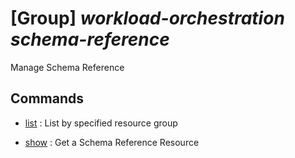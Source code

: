 # [Group] _workload-orchestration schema-reference_

Manage Schema Reference

## Commands

- [list](/Commands/workload-orchestration/schema-reference/_list.md)
: List by specified resource group

- [show](/Commands/workload-orchestration/schema-reference/_show.md)
: Get a Schema Reference Resource
